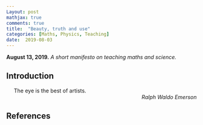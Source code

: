 ```yaml
---
Layout: post
mathjax: true
comments: true
title:  "Beauty, truth and use"
categories: [Maths, Physics, Teaching]
date:  2019-08-03
---
```


**August 13, 2019.** *A short manifesto on teaching maths and
  science.*

## Introduction

<span style="padding-left: 20px; display:block">
The eye is the best of artists.
</span>

<div style="text-align: right"><i> Ralph Waldo Emerson</i> </div>

## References
